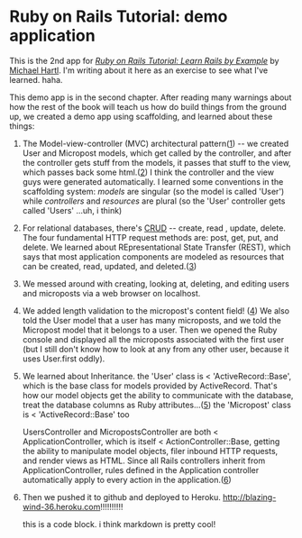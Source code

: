 # Ruby on Rails Tutorial: demo application

This is the 2nd app for [*Ruby on Rails Tutorial: Learn Rails by Example*](http://www.railstutorial.org) by [Michael Hartl](http://www.michaelhartl.com). I'm writing about it here as an exercise to see what I've learned. haha. 

This demo app is in the second chapter. After reading many warnings about how the rest of the book will teach us how do build things from the ground up, we created a demo app using scaffolding, and learned about these things: 
1. The Model-view-controller (MVC) architectural pattern([1](http://www.railstutorial.org/book#sec:mvc)) -- we created User and Micropost models, which get called by the controller, and after the controller gets stuff from the models, it passes that stuff to the view, which passes back some html.([2](http://www.railstutorial.org/chapters/a-demo-app#sec:mvc_in_action)) I think the controller and the view guys were generated automatically. I learned some conventions in the scaffolding system: *models* are singular (so the model is called 'User') while *controllers* and *resources* are plural (so the 'User' controller gets called 'Users' ...uh, i think)
2. For relational databases, there's  [CRUD](http://en.wikipedia.org/wiki/Create,_read,_update_and_delete) -- create, read , update, delete. The four fundamental HTTP request methods are: post, get, put, and delete. We learned about REpresentational State Transfer (REST), which says that most application components are modeled as resources that can be created, read, updated, and deleted.([3](http://www.railstutorial.org/chapters/a-demo-app#sidebar:REST))
3. We messed around with creating, looking at, deleting, and editing users and microposts via a web browser on localhost. 
4. We added length validation to the micropost's content field! ([4](http://www.railstutorial.org/chapters/a-demo-app#sec:putting_the_micro_in_microposts)) We also told the User model that a user has many microposts, and we told the Micropost model that it belongs to a user. Then we opened the Ruby console and displayed all the microposts associated with the first user (but I still don't know how to look at any from any other user, because it uses User.first oddly).
5. We learned about Inheritance. 
	the 'User' class is \< 'ActiveRecord::Base', which is the base class for models provided by ActiveRecord. That's how our model objects get the ability to communicate with the database, treat the database columns as Ruby attributes...([5](http://www.railstutorial.org/chapters/a-demo-app#sec:inheritance_hierarchies))
	the 'Micropost' class is \< 'ActiveRecord::Base' too
	
	UsersController and MicropostsController are both \< ApplicationController, which is itself \< ActionController::Base, getting the ability to manipulate model objects, filer inbound HTTP requests, and render views as HTML. Since all Rails controllers inherit from ApplicationController, rules defined in the Application controller automatically apply to every action in the application.([6](http://www.railstutorial.org/chapters/a-demo-app#fig:demo_controller_inheritance))
6. Then we pushed it to github and deployed to Heroku. <http://blazing-wind-36.heroku.com>!!!!!!!!!!


 
	this is a code block. 
	i think markdown is pretty cool!
	
